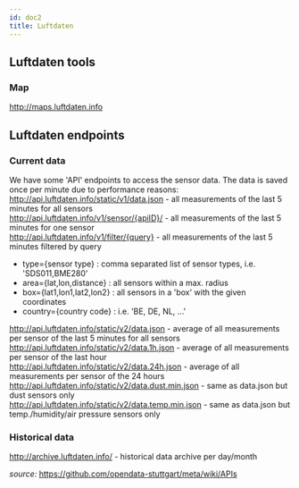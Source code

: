 ```yaml
---
id: doc2
title: Luftdaten
---
```


## Luftdaten tools

### Map

http://maps.luftdaten.info

## Luftdaten endpoints

### Current data

We have some 'API' endpoints to access the sensor data. The data is saved once per minute due to performance reasons:  
http://api.luftdaten.info/static/v1/data.json - all measurements of the last 5 minutes for all sensors  
http://api.luftdaten.info/v1/sensor/{apiID}/ - all measurements of the last 5 minutes for one sensor  
http://api.luftdaten.info/v1/filter/{query} - all measurements of the last 5 minutes filtered by query
* type={sensor type} : comma separated list of sensor types, i.e. 'SDS011,BME280'  
* area={lat,lon,distance} : all sensors within a max. radius  
* box={lat1,lon1,lat2,lon2} : all sensors in a 'box' with the given coordinates
* country={country code} : i.e. 'BE, DE, NL, ...'
  
http://api.luftdaten.info/static/v2/data.json - average of all measurements per sensor of the last 5 minutes for all sensors  
http://api.luftdaten.info/static/v2/data.1h.json - average of all measurements per sensor of the last hour  
http://api.luftdaten.info/static/v2/data.24h.json - average of all measurements per sensor of the 24 hours  
http://api.luftdaten.info/static/v2/data.dust.min.json - same as data.json but dust sensors only  
http://api.luftdaten.info/static/v2/data.temp.min.json - same as data.json but temp./humidity/air pressure sensors only

### Historical data

http://archive.luftdaten.info/ - historical data archive per day/month

*source:* https://github.com/opendata-stuttgart/meta/wiki/APIs